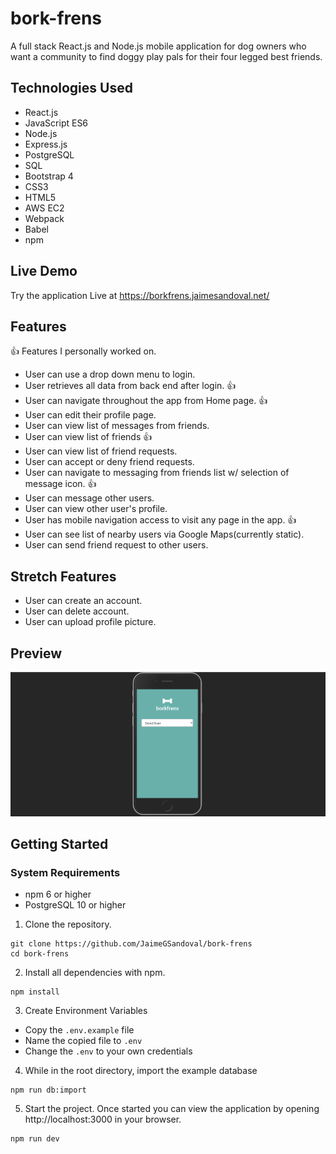# bork-frens
 
A full stack React.js and Node.js mobile application for dog owners who want a community to find doggy play pals for their four legged best friends.

## Technologies Used
- React.js
- JavaScript ES6
- Node.js
- Express.js
- PostgreSQL
- SQL
- Bootstrap 4
- CSS3
- HTML5
- AWS EC2
- Webpack
- Babel
- npm

## Live Demo
Try the application Live at https://borkfrens.jaimesandoval.net/

## Features

:thumbsup: Features I personally worked on.

- User can use a drop down menu to login.
- User retrieves all data from back end after login. :thumbsup:
- User can navigate throughout the app from Home page. :thumbsup:
- User can edit their profile page.
- User can view list of messages from friends.
- User can view list of friends :thumbsup:
- User can view list of friend requests.
- User can accept or deny friend requests.
- User can navigate to messaging from friends list w/ selection of message icon. :thumbsup:
- User can message other users.
- User can view other user's profile.
- User has mobile navigation access to visit any page in the app. :thumbsup:
- User can see list of nearby users via Google Maps(currently static).
- User can send friend request to other users.

## Stretch Features
- User can create an account.
- User can delete account.
- User can upload profile picture.

## Preview
![bork-frens](/server/public/images/bork-frens.gif)

## Getting Started

### System Requirements
- npm 6 or higher
- PostgreSQL 10 or higher

1. Clone the repository.
```shell
git clone https://github.com/JaimeGSandoval/bork-frens
cd bork-frens
```
2. Install all dependencies with npm.
```
npm install
```
3. Create Environment Variables
- Copy the ```.env.example``` file
- Name the copied file to `.env`
- Change the `.env` to your own credentials

4. While in the root directory, import the example database
```
npm run db:import
```

5. Start the project. Once started you can view the application by opening http://localhost:3000 in your browser.
```
npm run dev
```
